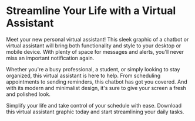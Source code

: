 <!--font:Poppins-->

# Streamline Your Life with a Virtual Assistant

Meet your new personal virtual assistant! This sleek graphic of a chatbot or virtual assistant will bring both functionality and style to your desktop or mobile device. With plenty of space for messages and alerts, you'll never miss an important notification again.

Whether you're a busy professional, a student, or simply looking to stay organized, this virtual assistant is here to help. From scheduling appointments to sending reminders, this chatbot has got you covered. And with its modern and minimalist design, it's sure to give your screen a fresh and polished look.

Simplify your life and take control of your schedule with ease. Download this virtual assistant graphic today and start streamlining your daily tasks.

<!--

Write me markdown content of website with wallpaper:

"A wallpaper with a simple graphic of a virtual assistant or chatbot, with space for messages and alerts."

The header of the page should not be copy of the text but rather a real content of the website which is using this wallpaper.


---


# Virtual Assistant Wallpaper

Enhance your desktop or mobile device with this sleek wallpaper featuring a simple graphic of a virtual assistant or chatbot. With plenty of space for messages and alerts, you'll never miss an important notification again.

Whether you're a tech enthusiast or just looking to add some personality to your device, this wallpaper is the perfect choice. Download it today and enjoy the convenience of having your very own virtual assistant at your fingertips.


---


Heading should not include word "wallpaper". The website should not be about the wallpaper itself, wallpaper is just a related background, rewrite whole content.


---


# Your Personal Virtual Assistant

Welcome to your new personal virtual assistant! This sleek graphic of a chatbot or virtual assistant will add personality and functionality to your desktop or mobile device. With plenty of space for messages and alerts, you'll never miss an important notification again.

Whether you're a busy professional, a student, or just someone who wants to stay organized, this virtual assistant is here to help. From scheduling appointments to sending reminders, this chatbot has got you covered. And with its simple yet stylish design, it's sure to impress anyone who sees it on your screen.

So why wait? Download this virtual assistant graphic today and take the first step towards a more productive and organized life.


---


Heading is too long, rewrite whole content.


---


# Simplify Your Life with a Virtual Assistant

Introducing your new personal virtual assistant! This minimalist graphic of a chatbot or virtual assistant will add both style and functionality to your desktop or mobile device. With ample space for messages and alerts, you'll never miss an important notification again.

Whether you're a busy professional, a student, or just someone who wants to stay organized, this virtual assistant is here to help. From scheduling appointments to sending reminders, this chatbot has got you covered. And with its clean and modern design, it's sure to elevate the look of your screen.

Say goodbye to cluttered notifications and disorganized schedules. Download this virtual assistant graphic today and simplify your life with ease.


---


Heading is too long, rewrite whole content.


---


# Streamline Your Life with a Virtual Assistant

Meet your new personal virtual assistant! This sleek graphic of a chatbot or virtual assistant will bring both functionality and style to your desktop or mobile device. With plenty of space for messages and alerts, you'll never miss an important notification again.

Whether you're a busy professional, a student, or simply looking to stay organized, this virtual assistant is here to help. From scheduling appointments to sending reminders, this chatbot has got you covered. And with its modern and minimalist design, it's sure to give your screen a fresh and polished look.

Simplify your life and take control of your schedule with ease. Download this virtual assistant graphic today and start streamlining your daily tasks.


---


Write me a Google font which is best fitting for the website.

Pick from the list:
- Montserrat
- Poppins
- IBM Plex Sans
- Lato
- Barlow Condensed
- Raleway
- Open Sans
- Exo 2
- Dancing Script
- Inter
- Futura
- Alegreya
- Roboto
- Lobster
- Orbitron
- Playfair Display
- Great Vibes


Write just the font name nothing else.


---


Poppins

-->
